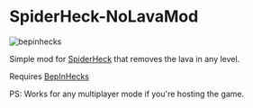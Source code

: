 # SpiderHeck-NoLavaMod
![bepinhecks](https://cdn.jsdelivr.net/npm/@intergrav/devins-badges@2/assets/cozy/built-with/bepinhecks_vector.svg)

Simple mod for [SpiderHeck](https://store.steampowered.com/app/1329500/SpiderHeck/) that removes the lava in any level.

Requires [BepInHecks](https://github.com/cobwebsh/BepInHecks)

PS: Works for any multiplayer mode if you're hosting the game.
